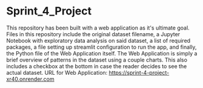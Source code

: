 # Sprint_4_Project

This repository has been built with a web application as it's ultimate goal. 
Files in this repository include the original dataset filename, a Jupyter Notebook with exploratory data analysis on said dataset, a list of required packages, a file setting up streamlit configuration to run the app, and finally, the Python file of the Web Application itself.
The Web Application is simply a brief overview of patterns in the dataset using a couple charts. This also includes a checkbox at the bottom in case the reader decides to see the actual dataset.
URL for Web Application: https://sprint-4-project-xr40.onrender.com
